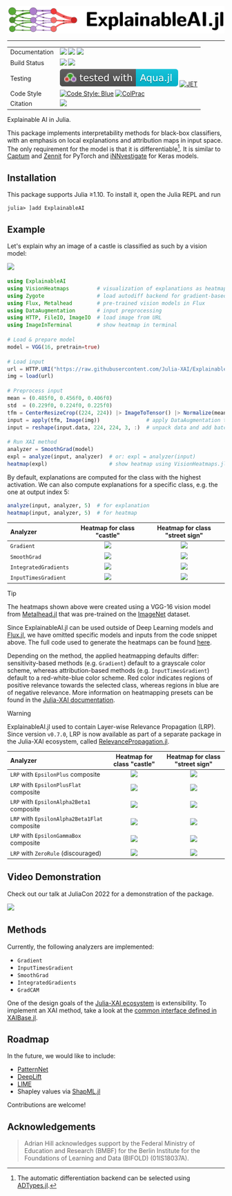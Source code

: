 ![ExplainableAI.jl][banner-img]
___

|               |                                                                                                           |
|:--------------|:----------------------------------------------------------------------------------------------------------|
| Documentation | [![][docs-stab-img]][docs-stab-url] [![][docs-dev-img]][docs-dev-url] [![][changelog-img]][changelog-url] |
| Build Status  | [![][ci-img]][ci-url] [![][codecov-img]][codecov-url]                                                     |
| Testing       | [![Aqua][aqua-img]][aqua-url] [![JET][jet-img]][jet-url]                                                  |
| Code Style    | [![Code Style: Blue][blue-img]][blue-url] [![ColPrac][colprac-img]][colprac-url]                          |
| Citation      | [![][doi-img]][doi-url]                                                                                   |

Explainable AI in Julia.

This package implements interpretability methods for black-box classifiers,
with an emphasis on local explanations and attribution maps in input space.
The only requirement for the model is that it is differentiable[^1].
It is similar to [Captum][captum-repo] and [Zennit][zennit-repo] for PyTorch 
and [iNNvestigate][innvestigate-repo] for Keras models.

[^1]: The automatic differentiation backend can be selected using [ADTypes.jl](https://github.com/SciML/ADTypes.jl).

## Installation 
This package supports Julia ≥1.10. To install it, open the Julia REPL and run 
```julia-repl
julia> ]add ExplainableAI
```

## Example
Let's explain why an image of a castle is classified as such by a vision model:

![][castle]

```julia
using ExplainableAI
using VisionHeatmaps         # visualization of explanations as heatmaps
using Zygote                 # load autodiff backend for gradient-based methods
using Flux, Metalhead        # pre-trained vision models in Flux
using DataAugmentation       # input preprocessing
using HTTP, FileIO, ImageIO  # load image from URL
using ImageInTerminal        # show heatmap in terminal

# Load & prepare model
model = VGG(16, pretrain=true)

# Load input
url = HTTP.URI("https://raw.githubusercontent.com/Julia-XAI/ExplainableAI.jl/gh-pages/assets/heatmaps/castle.jpg")
img = load(url) 

# Preprocess input
mean = (0.485f0, 0.456f0, 0.406f0)
std  = (0.229f0, 0.224f0, 0.225f0)
tfm = CenterResizeCrop((224, 224)) |> ImageToTensor() |> Normalize(mean, std)
input = apply(tfm, Image(img))               # apply DataAugmentation transform
input = reshape(input.data, 224, 224, 3, :)  # unpack data and add batch dimension

# Run XAI method
analyzer = SmoothGrad(model)
expl = analyze(input, analyzer)  # or: expl = analyzer(input)
heatmap(expl)                    # show heatmap using VisionHeatmaps.jl
```

By default, explanations are computed for the class with the highest activation.
We can also compute explanations for a specific class, e.g. the one at output index 5:

```julia
analyze(input, analyzer, 5)  # for explanation 
heatmap(input, analyzer, 5)  # for heatmap
```

| **Analyzer**                                  | **Heatmap for class "castle"** |**Heatmap for class "street sign"** |
|:--------------------------------------------- |:------------------------------:|:----------------------------------:|
| `Gradient`                                    | ![][castle-grad]               | ![][streetsign-grad]               |
| `SmoothGrad`                                  | ![][castle-smoothgrad]         | ![][streetsign-smoothgrad]         |
| `IntegratedGradients`                         | ![][castle-intgrad]            | ![][streetsign-intgrad]            |
| `InputTimesGradient`                          | ![][castle-ixg]                | ![][streetsign-ixg]                |

> [!TIP]
> The heatmaps shown above were created using a VGG-16 vision model 
> from [Metalhead.jl](https://github.com/FluxML/Metalhead.jl)
> that was pre-trained on the [ImageNet](http://www.image-net.org/) dataset.
>
> Since ExplainableAI.jl can be used outside of Deep Learning models and [Flux.jl](https://github.com/FluxML/Flux.jl),
> we have omitted specific models and inputs from the code snippet above. 
> The full code used to generate the heatmaps can be found [here][asset-code].

Depending on the method, the applied heatmapping defaults differ:
sensitivity-based methods (e.g. `Gradient`) default to a grayscale color scheme,
whereas attribution-based methods (e.g. `InputTimesGradient`) default to a red-white-blue color scheme.
Red color indicates regions of positive relevance towards the selected class, 
whereas regions in blue are of negative relevance.
More information on heatmapping presets can be found in the [Julia-XAI documentation](https://julia-xai.github.io/XAIDocs/XAIDocs/dev/generated/heatmapping/).

> [!WARNING]
> ExplainableAI.jl used to contain Layer-wise Relevance Propagation (LRP).
> Since version `v0.7.0`, LRP is now available as part of a separate package in the Julia-XAI ecosystem,
> called [RelevancePropagation.jl](https://github.com/Julia-XAI/RelevancePropagation.jl).
>
> | **Analyzer**                                  | **Heatmap for class "castle"** |**Heatmap for class "street sign"** |
> |:--------------------------------------------- |:------------------------------:|:----------------------------------:|
> | `LRP` with `EpsilonPlus` composite            | ![][castle-comp-ep]            | ![][streetsign-comp-ep]            |
> | `LRP` with `EpsilonPlusFlat` composite        | ![][castle-comp-epf]           | ![][streetsign-comp-epf]           |
> | `LRP` with `EpsilonAlpha2Beta1` composite     | ![][castle-comp-eab]           | ![][streetsign-comp-eab]           |
> | `LRP` with `EpsilonAlpha2Beta1Flat` composite | ![][castle-comp-eabf]          | ![][streetsign-comp-eabf]          |
> | `LRP` with `EpsilonGammaBox` composite        | ![][castle-comp-egb]           | ![][streetsign-comp-egb]           |
> | `LRP` with `ZeroRule` (discouraged)           | ![][castle-lrp]                | ![][streetsign-lrp]                |

## Video Demonstration
Check out our talk at JuliaCon 2022 for a demonstration of the package.

[![][juliacon-img]][juliacon-url]

## Methods
Currently, the following analyzers are implemented:

* `Gradient`
* `InputTimesGradient`
* `SmoothGrad`
* `IntegratedGradients`
* `GradCAM`

One of the design goals of the [Julia-XAI ecosystem][juliaxai-docs] is extensibility.
To implement an XAI method, take a look at the [common interface
defined in XAIBase.jl][xaibase-docs].

## Roadmap
In the future, we would like to include:
- [PatternNet](https://arxiv.org/abs/1705.05598)
- [DeepLift](https://arxiv.org/abs/1704.02685)
- [LIME](https://arxiv.org/abs/1602.04938)
- Shapley values via  [ShapML.jl](https://github.com/nredell/ShapML.jl)

Contributions are welcome!

## Acknowledgements
> Adrian Hill acknowledges support by the Federal Ministry of Education and Research (BMBF) 
> for the Berlin Institute for the Foundations of Learning and Data (BIFOLD) (01IS18037A).

[banner-img]: https://raw.githubusercontent.com/Julia-XAI/ExplainableAI.jl/gh-pages/assets/banner.png
[juliaxai-docs]: https://julia-xai.github.io/XAIDocs/
[xaibase-docs]: https://julia-xai.github.io/XAIDocs/XAIBase/


[asset-code]: https://github.com/Julia-XAI/ExplainableAI.jl/blob/gh-pages/assets/heatmaps/generate_assets.jl
[castle]: https://raw.githubusercontent.com/Julia-XAI/ExplainableAI.jl/gh-pages/assets/heatmaps/castle.jpg

[castle-lrp]: https://raw.githubusercontent.com/Julia-XAI/ExplainableAI.jl/gh-pages/assets/heatmaps/castle_LRP.png
[castle-ixg]: https://raw.githubusercontent.com/Julia-XAI/ExplainableAI.jl/gh-pages/assets/heatmaps/castle_InputTimesGradient.png
[castle-grad]: https://raw.githubusercontent.com/Julia-XAI/ExplainableAI.jl/gh-pages/assets/heatmaps/castle_Gradient.png
[castle-smoothgrad]: https://raw.githubusercontent.com/Julia-XAI/ExplainableAI.jl/gh-pages/assets/heatmaps/castle_SmoothGrad.png
[castle-intgrad]: https://raw.githubusercontent.com/Julia-XAI/ExplainableAI.jl/gh-pages/assets/heatmaps/castle_IntegratedGradients.png
[castle-comp-egb]: https://raw.githubusercontent.com/Julia-XAI/ExplainableAI.jl/gh-pages/assets/heatmaps/castle_LRPEpsilonGammaBox.png
[castle-comp-ep]: https://raw.githubusercontent.com/Julia-XAI/ExplainableAI.jl/gh-pages/assets/heatmaps/castle_LRPEpsilonPlus.png
[castle-comp-epf]: https://raw.githubusercontent.com/Julia-XAI/ExplainableAI.jl/gh-pages/assets/heatmaps/castle_LRPEpsilonPlusFlat.png
[castle-comp-eab]: https://raw.githubusercontent.com/Julia-XAI/ExplainableAI.jl/gh-pages/assets/heatmaps/castle_LRPEpsilonAlpha2Beta1.png
[castle-comp-eabf]: https://raw.githubusercontent.com/Julia-XAI/ExplainableAI.jl/gh-pages/assets/heatmaps/castle_LRPEpsilonAlpha2Beta1Flat.png

[streetsign-lrp]: https://raw.githubusercontent.com/Julia-XAI/ExplainableAI.jl/gh-pages/assets/heatmaps/streetsign_LRP.png
[streetsign-ixg]: https://raw.githubusercontent.com/Julia-XAI/ExplainableAI.jl/gh-pages/assets/heatmaps/streetsign_InputTimesGradient.png
[streetsign-grad]: https://raw.githubusercontent.com/Julia-XAI/ExplainableAI.jl/gh-pages/assets/heatmaps/streetsign_Gradient.png
[streetsign-smoothgrad]: https://raw.githubusercontent.com/Julia-XAI/ExplainableAI.jl/gh-pages/assets/heatmaps/streetsign_SmoothGrad.png
[streetsign-intgrad]: https://raw.githubusercontent.com/Julia-XAI/ExplainableAI.jl/gh-pages/assets/heatmaps/streetsign_IntegratedGradients.png
[streetsign-comp-egb]: https://raw.githubusercontent.com/Julia-XAI/ExplainableAI.jl/gh-pages/assets/heatmaps/streetsign_LRPEpsilonGammaBox.png
[streetsign-comp-ep]: https://raw.githubusercontent.com/Julia-XAI/ExplainableAI.jl/gh-pages/assets/heatmaps/streetsign_LRPEpsilonPlus.png
[streetsign-comp-epf]: https://raw.githubusercontent.com/Julia-XAI/ExplainableAI.jl/gh-pages/assets/heatmaps/streetsign_LRPEpsilonPlusFlat.png
[streetsign-comp-eab]: https://raw.githubusercontent.com/Julia-XAI/ExplainableAI.jl/gh-pages/assets/heatmaps/streetsign_LRPEpsilonAlpha2Beta1.png
[streetsign-comp-eabf]: https://raw.githubusercontent.com/Julia-XAI/ExplainableAI.jl/gh-pages/assets/heatmaps/streetsign_LRPEpsilonAlpha2Beta1Flat.png

[docs-stab-img]: https://img.shields.io/badge/docs-stable-blue.svg
[docs-stab-url]: https://julia-xai.github.io/XAIDocs/ExplainableAI/stable/
[docs-dev-img]: https://img.shields.io/badge/docs-dev-blue.svg
[docs-dev-url]: https://julia-xai.github.io/ExplainableAI.jl/dev
[changelog-img]: https://img.shields.io/badge/news-changelog-yellow.svg
[changelog-url]: https://github.com/Julia-XAI/ExplainableAI.jl/blob/master/CHANGELOG.md

[ci-img]: https://github.com/Julia-XAI/ExplainableAI.jl/workflows/CI/badge.svg
[ci-url]: https://github.com/Julia-XAI/ExplainableAI.jl/actions
[codecov-img]: https://codecov.io/gh/Julia-XAI/ExplainableAI.jl/branch/master/graph/badge.svg
[codecov-url]: https://codecov.io/gh/Julia-XAI/ExplainableAI.jl

[aqua-img]: https://raw.githubusercontent.com/JuliaTesting/Aqua.jl/master/badge.svg
[aqua-url]: https://github.com/JuliaTesting/Aqua.jl
[jet-img]: https://img.shields.io/badge/%F0%9F%9B%A9%EF%B8%8F_tested_with-JET.jl-233f9a
[jet-url]: https://github.com/aviatesk/JET.jl


[blue-img]: https://img.shields.io/badge/code%20style-blue-4495d1.svg
[blue-url]: https://github.com/invenia/BlueStyle
[colprac-img]: https://img.shields.io/badge/ColPrac-Contributor's%20Guide-blueviolet
[colprac-url]: https://github.com/SciML/ColPrac

[docs-composites]: https://julia-xai.github.io/ExplainableAI.jl/stable/generated/lrp/composites/
[docs-custom-rules]: https://julia-xai.github.io/ExplainableAI.jl/stable/generated/lrp/custom_rules/

[doi-img]: https://zenodo.org/badge/337430397.svg
[doi-url]: https://zenodo.org/badge/latestdoi/337430397

[juliacon-img]: http://img.youtube.com/vi/p5dg3vdmlvI/0.jpg
[juliacon-url]: https://www.youtube.com/watch?v=p5dg3vdmlvI

[captum-repo]: https://github.com/pytorch/captum
[zennit-repo]: https://github.com/chr5tphr/zennit
[innvestigate-repo]: https://github.com/albermax/innvestigate
